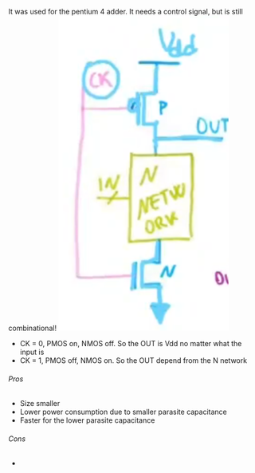 It was used for the pentium 4 adder. It needs a control signal, but is still combinational!
![](../media/Pasted%20image%2020230529095612.png)

- CK = 0, PMOS on, NMOS off. So the OUT is Vdd no matter what the input is
- CK = 1, PMOS off, NMOS on. So the OUT depend from the N network


###### Pros
- Size smaller
- Lower power consumption due to smaller parasite capacitance
- Faster for the lower parasite capacitance
###### Cons
- 